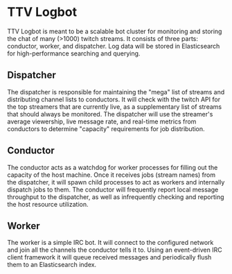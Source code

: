 # TTV Logbot

TTV Logbot is meant to be a scalable bot cluster for monitoring and storing the chat of many (>1000) twitch streams. It consists of three parts: conductor, worker, and dispatcher. Log data will be stored in Elasticsearch for high-performance searching and querying.

## Dispatcher
The dispatcher is responsible for maintaining the "mega" list of streams and distributing channel lists to conductors. It will check with the twitch API for the top streamers that are currently live, as a supplementary list of streams that should always be monitored. The dispatcher will use the streamer's average viewership, live message rate, and real-time metrics from conductors to determine "capacity" requirements for job distribution. 

## Conductor
The conductor acts as a watchdog for worker processes for filling out the capacity of the host machine. Once it receives jobs (stream names) from the dispatcher, it will spawn child processes to act as workers and internally dispatch jobs to them. The conductor will frequently report local message throughput to the dispatcher, as well as infrequently checking and reporting the host resource utilization.

## Worker
The worker is a simple IRC bot. It will connect to the configured network and join all the channels the conductor tells it to. Using an event-driven IRC client framework it will queue received messages and periodically flush them to an Elasticsearch index.